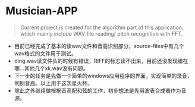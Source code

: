 # Musician-APP
> Current project is created for the algorithm part of this application, which mainly include WAV file reading/ pitch recognition with FFT.

- 目前已经完成了基本的读wav文件和音高识别部分，source-files中有几个wav格式的文件用于测试。
- ding.wav读文件头的时候有错误，RIFF的标志读不出来，目前还没发现错在哪...其他几个xk.wav没有问题。
- 下一步的任务是先做一个简单的windows应用程序的界面，实现简单的录音，判别音高。以上用于这次星火杯。
- 除此之外继续做根据音高配和弦的工作，初步想法是先用波表合成器作为音源。
